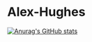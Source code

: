 # Alex-Hughes
[![Anurag's GitHub stats](https://github-readme-stats.vercel.app/api?username=Mrmcmxc)](https://github.com/anuraghazra/github-readme-stats)
